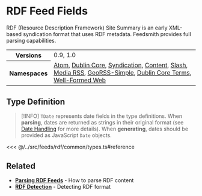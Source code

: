 # RDF Feed Fields

RDF (Resource Description Framework) Site Summary is an early XML-based syndication format that uses RDF metadata. Feedsmith provides full parsing capabilities.

<table>
  <tbody>
    <tr>
      <th>Versions</th>
      <td>0.9, 1.0</td>
    </tr>
    <tr>
      <th>Namespaces</th>
      <td>
        <a href="/reference/namespaces/atom">Atom</a>,
        <a href="/reference/namespaces/dc">Dublin Core</a>,
        <a href="/reference/namespaces/sy">Syndication</a>,
        <a href="/reference/namespaces/content">Content</a>,
        <a href="/reference/namespaces/slash">Slash</a>,
        <a href="/reference/namespaces/media">Media RSS</a>,
        <a href="/reference/namespaces/georss">GeoRSS-Simple</a>,
        <a href="/reference/namespaces/dcterms">Dublin Core Terms</a>,
        <a href="/reference/namespaces/wfw">Well-Formed Web</a>
      </td>
    </tr>
  </tbody>
</table>

## Type Definition

> [!INFO]
> `TDate` represents date fields in the type definitions. When **parsing**, dates are returned as strings in their original format (see [Date Handling](/parsing/dates) for more details). When **generating**, dates should be provided as JavaScript `Date` objects.

<<< @/../src/feeds/rdf/common/types.ts#reference


## Related

- **[Parsing RDF Feeds](/parsing/#rdf)** - How to parse RDF content
- **[RDF Detection](/parsing/detecting#rdf)** - Detecting RDF format